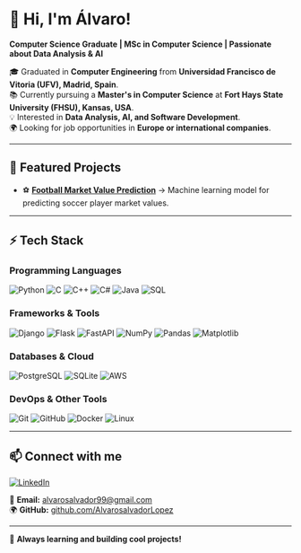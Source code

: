 # 👋 Hi, I'm Álvaro!
**Computer Science Graduate | MSc in Computer Science | Passionate about Data Analysis & AI**  

🎓 Graduated in **Computer Engineering** from **Universidad Francisco de Vitoria (UFV), Madrid, Spain**.  
📚 Currently pursuing a **Master's in Computer Science** at **Fort Hays State University (FHSU), Kansas, USA**.  
💡 Interested in **Data Analysis, AI, and Software Development**.  
🌍 Looking for job opportunities in **Europe or international companies**.  

---

## 📌 Featured Projects
- ⚽ **[Football Market Value Prediction](https://github.com/AlvaroSalvadorLopez/football-market-value-prediction)** → Machine learning model for predicting soccer player market values.

---

## ⚡ Tech Stack
### **Programming Languages**
![Python](https://img.shields.io/badge/Python-3776AB?style=for-the-badge&logo=python&logoColor=white)
![C](https://img.shields.io/badge/C-00599C?style=for-the-badge&logo=c&logoColor=white)
![C++](https://img.shields.io/badge/C++-00599C?style=for-the-badge&logo=c%2B%2B&logoColor=white)
![C#](https://img.shields.io/badge/C%23-239120?style=for-the-badge&logo=csharp&logoColor=white)
![Java](https://img.shields.io/badge/Java-ED8B00?style=for-the-badge&logo=java&logoColor=white)
![SQL](https://img.shields.io/badge/SQL-CC2927?style=for-the-badge&logo=postgresql&logoColor=white)

### **Frameworks & Tools**
![Django](https://img.shields.io/badge/Django-092E20?style=for-the-badge&logo=django&logoColor=white)
![Flask](https://img.shields.io/badge/Flask-000000?style=for-the-badge&logo=flask&logoColor=white)
![FastAPI](https://img.shields.io/badge/FastAPI-009688?style=for-the-badge&logo=fastapi&logoColor=white)
![NumPy](https://img.shields.io/badge/NumPy-013243?style=for-the-badge&logo=numpy&logoColor=white)
![Pandas](https://img.shields.io/badge/Pandas-150458?style=for-the-badge&logo=pandas&logoColor=white)
![Matplotlib](https://img.shields.io/badge/Matplotlib-3776AB?style=for-the-badge&logo=python&logoColor=white)

### **Databases & Cloud**
![PostgreSQL](https://img.shields.io/badge/PostgreSQL-336791?style=for-the-badge&logo=postgresql&logoColor=white)
![SQLite](https://img.shields.io/badge/SQLite-003B57?style=for-the-badge&logo=sqlite&logoColor=white)
![AWS](https://img.shields.io/badge/AWS-232F3E?style=for-the-badge&logo=amazon-aws&logoColor=white)

### **DevOps & Other Tools**
![Git](https://img.shields.io/badge/Git-F05032?style=for-the-badge&logo=git&logoColor=white)
![GitHub](https://img.shields.io/badge/GitHub-181717?style=for-the-badge&logo=github&logoColor=white)
![Docker](https://img.shields.io/badge/Docker-2496ED?style=for-the-badge&logo=docker&logoColor=white)
![Linux](https://img.shields.io/badge/Linux-FCC624?style=for-the-badge&logo=linux&logoColor=black)

---

## 📫 Connect with me
[![LinkedIn](https://img.shields.io/badge/LinkedIn-Alvaro-blue?style=for-the-badge&logo=linkedin)](https://www.linkedin.com/in/alvaro-salvador-lopez/)

📩 **Email:** alvarosalvador99@gmail.com  
🌍 **GitHub:** [github.com/AlvarosalvadorLopez](https://github.com/AlvaroSalvadorLopez)


---

🚀 **Always learning and building cool projects!** 

